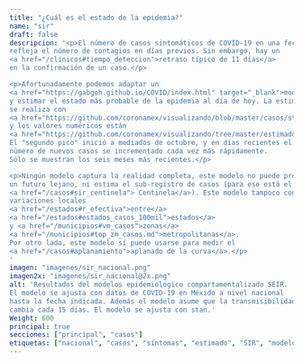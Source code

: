 ```yaml
---
title: "¿Cuál es el estado de la epidemia?"
name: "sir"
draft: false
descripcion: '<p>El número de casos sintomáticos de COVID-19 en una fecha
refleja el número de contagios en días previos. Sin embargo, hay un
<a href="/clinicos#tiempo_deteccion">retraso típico de 11 días</a>
en la confirmación de un caso.</p>

<p>Afortunadamente podemos adaptar un
<a href="https://gabgoh.github.io/COVID/index.html" target="_blank">modelo epidemiológico SEIR</a>
y estimar el estado más probable de la epidemia al día de hoy. La estimación
se realiza con
<a href="https://github.com/coronamex/visualizando/blob/master/casos/stan_seir.r" target="_blank">este código</a>
y los valores numéricos están
<a href="https://github.com/coronamex/visualizando/tree/master/estimados" target="_blank">aquí</a>.
El "segundo pico" inició a mediados de octubre, y en días recientes el
número de nuevos casos se incrementado cada vez más rápidamente.
Sólo se muestran los seis meses más recientes.</p>

<p>Ningún modelo captura la realidad completa, este modelo no puede pronosticar
un futuro lejano, ni estima el sub-registro de casos (para eso está el sistema
<a href="/casos#sir_centinela"> Centinela</a>). Este modelo tampoco considera
variaciones locales
<a href="/estados#r_efectiva">entre</a>
<a href="/estados#estados_casos_100mil">estados</a>
y <a href="/municipios#vm_casos">zonas</a>
<a href="/municipios#top_zm_casos.md">metropolitanas</a>.
Por otro lado, este modelo sí puede usarse para medir el
<a href="/casos#aplanamiento">aplanado de la curva</a>.</p>
'
imagen: "imagenes/sir_nacional.png"
imagen2x: "imagenes/sir_nacional@2x.png"
alt: 'Resultados del modelos epidemiológico compartamentalizado SEIR.
El modelo se ajusta con datos de COVID-19 en Méxido a nivel nacional
hasta la fecha indicada. Además el modelo asume que la transmisibilidad
cambia cada 15 días. El modelo se ajusta con stan.'
Weight: 600
principal: true
secciones: ["principal", "casos"]
etiquetas: ["nacional", "casos", "síntomas", "estimado", "SIR", "modelo"]
---
```

